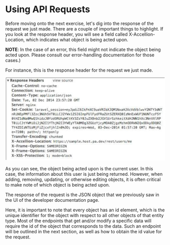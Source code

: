# Using API Requests

Before moving onto the next exercise, let's dig into the response of the request we just made. There are a couple of important things to highlight. If you look at the response header, you will see a field called X-Accellion-Location, which indicates what object is being acted upon. 

**NOTE**:  In the case of an error, this field might not indicate the object being acted upon. Please consult our error-handling documentation for those cases.)

For instance, this is the response header for the request we just made.


![](../images/respheader.jpg)

As you can see, the object   being acted upon is the current user. In this case, the information about this user is just being returned. However, when adding, removing, updating, or otherwise editing objects, it is often critical to make note of which object   is being acted upon.

The response of the request is the JSON object that we previously saw in the UI of the developer documentation page.

Here, it is important to note that every object has an id element, which is the unique identifier for the object with respect to all other objects of that entity type. Most of the endpoints that get and/or modify a specific data will require the id of the object that corresponds to the data. Such an endpoint will be outlined in the next section, as well as how to obtain the id value for the request.
